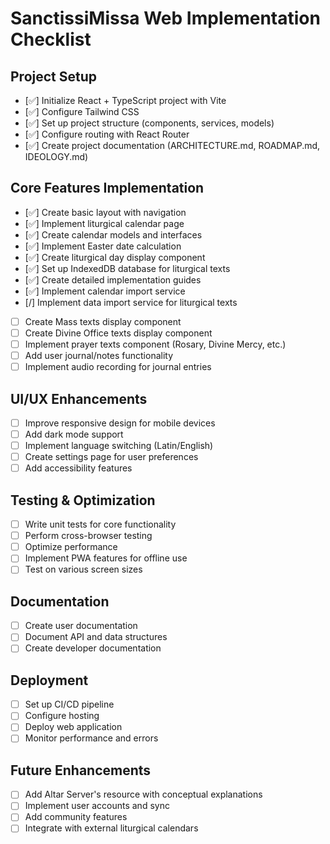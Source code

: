 # SanctissiMissa Web Implementation Checklist

## Project Setup

- [✅] Initialize React + TypeScript project with Vite
- [✅] Configure Tailwind CSS
- [✅] Set up project structure (components, services, models)
- [✅] Configure routing with React Router
- [✅] Create project documentation (ARCHITECTURE.md, ROADMAP.md, IDEOLOGY.md)

## Core Features Implementation

- [✅] Create basic layout with navigation
- [✅] Implement liturgical calendar page
- [✅] Create calendar models and interfaces
- [✅] Implement Easter date calculation
- [✅] Create liturgical day display component
- [✅] Set up IndexedDB database for liturgical texts
- [✅] Create detailed implementation guides
- [✅] Implement calendar import service
- [/] Implement data import service for liturgical texts
- [ ] Create Mass texts display component
- [ ] Create Divine Office texts display component
- [ ] Implement prayer texts component (Rosary, Divine Mercy, etc.)
- [ ] Add user journal/notes functionality
- [ ] Implement audio recording for journal entries

## UI/UX Enhancements

- [ ] Improve responsive design for mobile devices
- [ ] Add dark mode support
- [ ] Implement language switching (Latin/English)
- [ ] Create settings page for user preferences
- [ ] Add accessibility features

## Testing & Optimization

- [ ] Write unit tests for core functionality
- [ ] Perform cross-browser testing
- [ ] Optimize performance
- [ ] Implement PWA features for offline use
- [ ] Test on various screen sizes

## Documentation

- [ ] Create user documentation
- [ ] Document API and data structures
- [ ] Create developer documentation

## Deployment

- [ ] Set up CI/CD pipeline
- [ ] Configure hosting
- [ ] Deploy web application
- [ ] Monitor performance and errors

## Future Enhancements

- [ ] Add Altar Server's resource with conceptual explanations
- [ ] Implement user accounts and sync
- [ ] Add community features
- [ ] Integrate with external liturgical calendars
